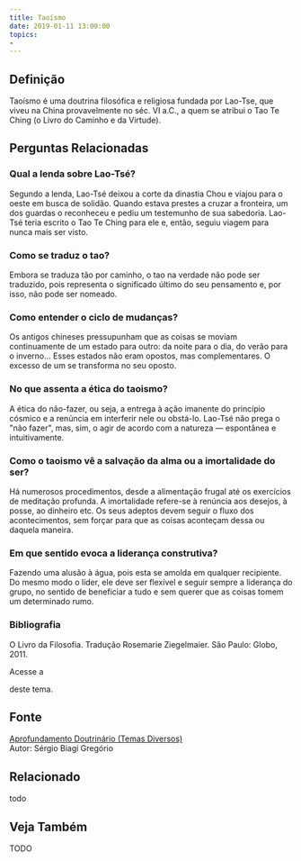 ```yaml
---
title: Taoísmo
date: 2019-01-11 13:00:00
topics: 
- 
---
```


## Definição
Taoísmo é uma doutrina filosófica e religiosa fundada por Lao-Tse,
que viveu na China provavelmente no séc. VI a.C., a quem se atribui o
Tao Te Ching (o Livro do Caminho e da Virtude).

## Perguntas Relacionadas

### Qual a lenda sobre Lao-Tsé?
Segundo a lenda, Lao-Tsé deixou a corte da dinastia Chou e viajou para o
oeste em busca de solidão. Quando estava prestes a cruzar a fronteira,
um dos guardas o reconheceu e pediu um testemunho de sua sabedoria.
Lao-Tsé teria escrito o Tao Te Ching para ele e, então, seguiu viagem
para nunca mais ser visto.

### Como se traduz o tao?
Embora se traduza tão por caminho, o tao na verdade não pode ser
traduzido, pois representa o significado último do seu pensamento e, por
isso, não pode ser nomeado.

### Como entender o ciclo de mudanças?
Os antigos chineses pressupunham que as coisas se moviam continuamente
de um estado para outro: da noite para o dia, do verão para o inverno...
Esses estados não eram opostos, mas complementares. O excesso de um se
transforma no seu oposto.

### No que assenta a ética do taoismo?
A ética do não-fazer, ou seja, a entrega à ação imanente do princípio
cósmico e a renúncia em interferir nele ou obstá-lo. Lao-Tsé não prega o
"não fazer", mas, sim, o agir de acordo com a natureza — espontânea e
intuitivamente.

### Como o taoismo vê a salvação da alma ou a imortalidade do ser?
Há numerosos procedimentos, desde a alimentação frugal até os exercícios
de meditação profunda. A imortalidade refere-se à renúncia aos desejos,
à posse, ao dinheiro etc. Os seus adeptos devem seguir o fluxo dos
acontecimentos, sem forçar para que as coisas aconteçam dessa ou daquela
maneira.

### Em que sentido evoca a liderança construtiva?
Fazendo uma alusão à água, pois esta se amolda em qualquer recipiente.
Do mesmo modo o líder, ele deve ser flexível e seguir sempre a liderança
do grupo, no sentido de beneficiar a tudo e sem querer que as coisas
tomem um determinado rumo.


### Bibliografia
O Livro da Filosofia. Tradução Rosemarie Ziegelmaier. São Paulo:
Globo, 2011.

Acesse a

deste tema.

## Fonte
[Aprofundamento Doutrinário (Temas Diversos)](https://sites.google.com/view/aprofundamentodoutrinario/taoísmo)  
Autor: Sérgio Biagi Gregório



## Relacionado
todo

## Veja Também
TODO


